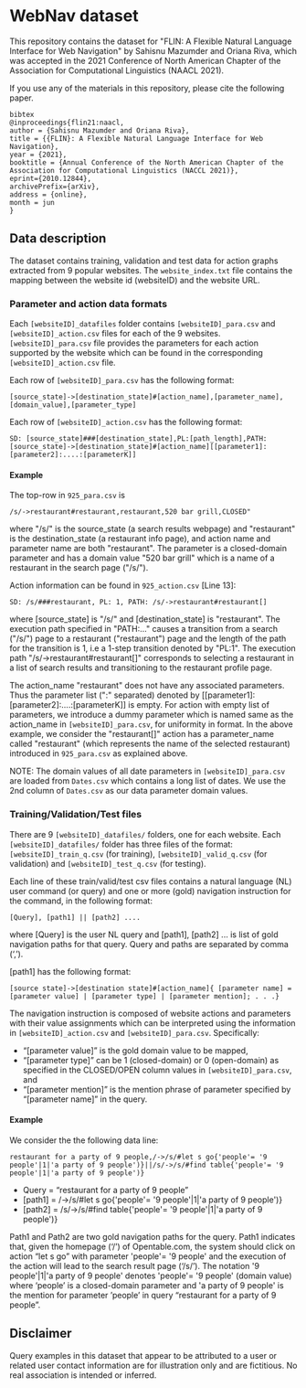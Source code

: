 # WebNav dataset

This repository contains the dataset for "FLIN: A Flexible Natural Language Interface for Web Navigation" by Sahisnu Mazumder and Oriana Riva, which was accepted in the 2021 Conference of North American Chapter of the Association for Computational Linguistics (NAACL 2021).

If you use any of the materials in this repository, please cite the following paper.

```
bibtex
@inproceedings{flin21:naacl,
author = {Sahisnu Mazumder and Oriana Riva},
title = {{FLIN}: A Flexible Natural Language Interface for Web Navigation},
year = {2021},
booktitle = {Annual Conference of the North American Chapter of the Association for Computational Linguistics (NACCL 2021)},
eprint={2010.12844},
archivePrefix={arXiv},
address = {online},
month = jun
}
```


## Data description

The dataset contains training, validation and test data for action graphs extracted from 9 popular websites. The `website_index.txt` file contains the mapping between the website id (websiteID) and the website URL.

### Parameter and action data formats

Each `[websiteID]_datafiles` folder contains `[websiteID]_para.csv` and `[websiteID]_action.csv` files for each of the 9 websites. `[websiteID]_para.csv` file provides the parameters for each action supported by the website which can be found in the corresponding `[websiteID]_action.csv` file. 

Each row of `[websiteID]_para.csv` has the following format:
```
[source_state]->[destination_state]#[action_name],[parameter_name],[domain_value],[parameter_type]
```
Each row of `[websiteID]_action.csv` has the following format:
```
SD: [source_state]###[destination_state],PL:[path_length],PATH: [source_state]->[destination_state]#[action_name][[parameter1]:[parameter2]:....:[parameterK]]
```

#### Example

The top-row in `925_para.csv` is 

```
/s/->restaurant#restaurant,restaurant,520 bar grill,CLOSED"
```
where "/s/" is the source_state (a search results webpage) and "restaurant" is the destination_state (a restaurant info page), and action name and parameter name are both "restaurant". The parameter is a closed-domain parameter and has a domain value "520 bar grill" which is a name of a restaurant in the search page ("/s/").

Action information can be found in `925_action.csv` [Line 13]: 
```
SD: /s/###restaurant, PL: 1, PATH: /s/->restaurant#restaurant[]
```

where [source_state] is "/s/" and [destination_state] is "restaurant". The execution path specified in "PATH:..." causes a transition from a search ("/s/") page to a restaurant ("restaurant") page and the length of the path for the transition is 1, i.e a 1-step transition denoted by "PL:1". The execution path "/s/->restaurant#restaurant[]" corresponds to selecting a restaurant in a list of search results and transitioning to the restaurant profile page.

The action_name "restaurant" does not have any associated parameters. Thus the parameter list (":" separated) denoted by [[parameter1]:[parameter2]:....:[parameterK]]
is empty. For action with empty list of parameters, we introduce a dummy parameter which is named same as the action_name in `[websiteID]_para.csv`, for uniformity in format. In the above example, we consider the "restaurant[]" action has a parameter_name called "restaurant" (which represents the name of the selected restaurant) introduced in `925_para.csv` as explained above.

NOTE: The domain values of all date parameters in `[websiteID]_para.csv` are loaded from `Dates.csv` which contains a long list of dates. We use the 2nd column of `Dates.csv` as our data parameter domain values.

### Training/Validation/Test files

There are 9 `[websiteID]_datafiles/` folders, one for each website. Each `[websiteID]_datafiles/` folder has three files of the format: `[websiteID]_train_q.csv` (for training), `[websiteID]_valid_q.csv` (for validation) and `[websiteID]_test_q.csv` (for testing).

Each line of these train/valid/test csv files contains a natural language (NL) user command (or query) and one or more (gold) navigation instruction for the command, in the following format:

```
[Query], [path1] || [path2] ....
```

where [Query] is the user NL query and [path1], [path2] ... is list of gold navigation paths for that query. Query and paths are separated by comma (‘,’).

[path1] has the following format:

```
[source state]->[destination state]#[action_name]{ [parameter name] = [parameter value] | [parameter type] | [parameter mention]; . . .}
```

The navigation instruction is composed of website actions and parameters with their value assignments which can be interpreted using the information in `[websiteID]_action.csv` and `[websiteID]_para.csv`. Specifically:

- “[parameter value]” is the gold domain value to be mapped, 
- “[parameter type]” can be 1 (closed-domain) or 0 (open-domain) as specified in the CLOSED/OPEN column values in `[websiteID]_para.csv`, and 
- “[parameter mention]” is the mention phrase of parameter specified by “[parameter name]” in the query.

#### Example

We consider the the following data line: 
```
restaurant for a party of 9 people,/->/s/#let s go{'people'= '9 people'|1|'a party of 9 people')}||/s/->/s/#find table{'people'= '9 people'|1|'a party of 9 people')}
```

- Query = “restaurant for a party of 9 people”
- [path1] = /->/s/#let s go{'people'= '9 people'|1|'a party of 9 people')}
- [path2] = /s/->/s/#find table{'people'= '9 people'|1|'a party of 9 people')}

Path1 and Path2 are two gold navigation paths for the query. Path1 indicates that, given the homepage (‘/’) of Opentable.com, the system should click on action “let s go” with parameter 'people'= '9 people' and the execution of the action will lead to the search result page (‘/s/’). The notation '9 people'|1|'a party of 9 people' denotes 'people'= '9 people' (domain value) where ‘people’ is a closed-domain parameter and 'a party of 9 people' is the mention for parameter ’people’ in query “restaurant for a party of 9 people”.

## Disclaimer

Query examples in this dataset that appear to be attributed to a user or related user contact information are for illustration only and are fictitious. No real association is intended or inferred.